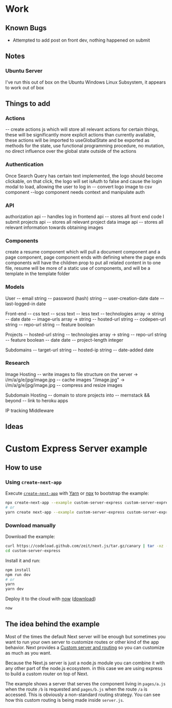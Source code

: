 # Work

## Known Bugs

- Attempted to add post on front dev, nothing happened on submit

## Notes

### Ubuntu Server

I've run this out of box on the Ubuntu Windows Linux Subsystem, it appears to work out of box

## Things to add

### Actions

-- create actions js which will store all relevant actions for certain things, these will be significantly more explicit actions than currently available, these actions will be imported to useGlobalState and be exported as methods for the state, use functional programming procedure, no mutation, no direct influence over the global state outside of the actions

### Authentication

Once Search Query has certain text implemented, the logo should become clickable, on that click, the logo will set isAuth to false and cause the login modal to load, allowing the user to log in
-- convert logo image to csv component
--logo component needs context and manipulate auth

### API

authorization api
-- handles log in
frontend api
-- stores all front end code I submit
projects api
-- stores all relevant project data
image api
-- stores all relevant information towards obtaining images

### Components

create a resume component which will pull a document component and a page component, page component ends with defining where the page ends
components will have the children prop to put all related content in to one file, resume will be more of a static use of components, and will be a template in the template folder

### Models

User
-- email string
-- password (hash) string
-- user-creation-date date
-- last-logged-in date

Front-end
-- css text
-- scss text
-- less text
-- technologies array -> string
-- date date
-- image-urls array -> string
-- hosted-url string
-- codepen-url string
-- repo-url string
-- feature boolean

Projects
-- hosted-url string
-- technologies array -> string
-- repo-url string
-- feature boolean
-- date date
-- project-length integer

Subdomains
-- target-url string
-- hosted-ip string
-- date-added date

### Research

Image Hosting
-- write images to file structure on the server -> i/m/a/g/e/jpg/image.jpg
-- cache images "/image.jpg" -> i/m/a/g/e/jpg/image.jpg
-- compress and resize images

Subdomain Hosting
-- domain to store projects into
-- mernstack && beyond
-- link to heroku apps

IP tracking Middleware

## Ideas

# Custom Express Server example

## How to use

### Using `create-next-app`

Execute [`create-next-app`](https://github.com/segmentio/create-next-app) with [Yarn](https://yarnpkg.com/lang/en/docs/cli/create/) or [npx](https://github.com/zkat/npx#readme) to bootstrap the example:

```bash
npx create-next-app --example custom-server-express custom-server-express-app
# or
yarn create next-app --example custom-server-express custom-server-express-app
```

### Download manually

Download the example:

```bash
curl https://codeload.github.com/zeit/next.js/tar.gz/canary | tar -xz --strip=2 next.js-canary/examples/custom-server-express
cd custom-server-express
```

Install it and run:

```bash
npm install
npm run dev
# or
yarn
yarn dev
```

Deploy it to the cloud with [now](https://zeit.co/now) ([download](https://zeit.co/download))

```bash
now
```

## The idea behind the example

Most of the times the default Next server will be enough but sometimes you want to run your own server to customize routes or other kind of the app behavior. Next provides a [Custom server and routing](https://github.com/zeit/next.js#custom-server-and-routing) so you can customize as much as you want.

Because the Next.js server is just a node.js module you can combine it with any other part of the node.js ecosystem. in this case we are using express to build a custom router on top of Next.

The example shows a server that serves the component living in `pages/a.js` when the route `/b` is requested and `pages/b.js` when the route `/a` is accessed. This is obviously a non-standard routing strategy. You can see how this custom routing is being made inside `server.js`.
